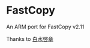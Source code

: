 FastCopy
========

An ARM port for FastCopy v2.11

Thanks to [白水啓章](http://ipmsg.org/tools/fastcopy.html.en)
